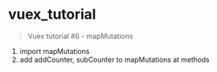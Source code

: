# vuex_tutorial

> Vuex tutorial #6 - mapMutations
1. import mapMutations
2. add addCounter, subCounter to mapMutations at methods
